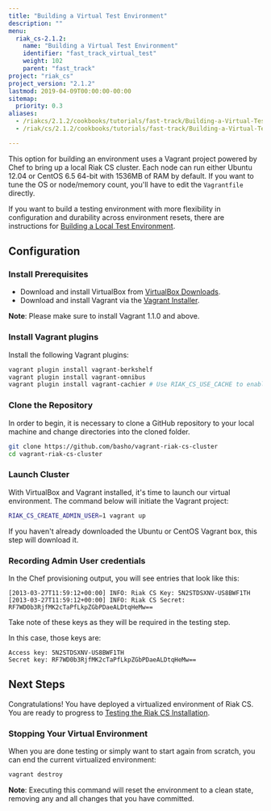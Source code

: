 ```yaml
---
title: "Building a Virtual Test Environment"
description: ""
menu:
  riak_cs-2.1.2:
    name: "Building a Virtual Test Environment"
    identifier: "fast_track_virtual_test"
    weight: 102
    parent: "fast_track"
project: "riak_cs"
project_version: "2.1.2"
lastmod: 2019-04-09T00:00:00-00:00
sitemap:
  priority: 0.3
aliases:
  - /riakcs/2.1.2/cookbooks/tutorials/fast-track/Building-a-Virtual-Test-Environment/
  - /riak/cs/2.1.2/cookbooks/tutorials/fast-track/Building-a-Virtual-Test-Environment/

---
```


This option for building an environment uses a Vagrant project powered
by Chef to bring up a local Riak CS cluster. Each node can run either
Ubuntu 12.04 or CentOS 6.5 64-bit with 1536MB of RAM by default. If you
want to tune the OS or node/memory count, you'll have to edit the
`Vagrantfile` directly.

If you want to build a testing environment with more flexibility in
configuration and durability across environment resets, there are
instructions for [Building a Local Test Environment]({{<baseurl>}}riak/cs/2.1.2/tutorials/fast-track/local-testing-environment).

## Configuration

### Install Prerequisites

* Download and install VirtualBox from [VirtualBox Downloads](https://www.virtualbox.org/wiki/Downloads).
* Download and install Vagrant via the [Vagrant Installer](http://downloads.vagrantup.com/).

**Note**: Please make sure to install Vagrant 1.1.0 and above.

### Install Vagrant plugins

Install the following Vagrant plugins:

```bash
vagrant plugin install vagrant-berkshelf
vagrant plugin install vagrant-omnibus
vagrant plugin install vagrant-cachier # Use RIAK_CS_USE_CACHE to enable
```

### Clone the Repository

In order to begin, it is necessary to clone a GitHub repository to your
local machine and change directories into the cloned folder.

``` bash
git clone https://github.com/basho/vagrant-riak-cs-cluster
cd vagrant-riak-cs-cluster
```

### Launch Cluster

With VirtualBox and Vagrant installed, it's time to launch our virtual
environment. The command below will initiate the Vagrant project:

``` bash
RIAK_CS_CREATE_ADMIN_USER=1 vagrant up
```

If you haven't already downloaded the Ubuntu or CentOS Vagrant box, this
step will download it.

### Recording Admin User credentials

In the Chef provisioning output, you will see entries that look like
this:

```log
[2013-03-27T11:59:12+00:00] INFO: Riak CS Key: 5N2STDSXNV-US8BWF1TH
[2013-03-27T11:59:12+00:00] INFO: Riak CS Secret: RF7WD0b3RjfMK2cTaPfLkpZGbPDaeALDtqHeMw==
```

Take note of these keys as they will be required in the testing step.

In this case, those keys are:

```config
Access key: 5N2STDSXNV-US8BWF1TH
Secret key: RF7WD0b3RjfMK2cTaPfLkpZGbPDaeALDtqHeMw==
```

## Next Steps

Congratulations! You have deployed a virtualized environment of Riak CS.
You are ready to progress to [Testing the Riak CS Installation]({{<baseurl>}}riak/cs/2.1.2/tutorials/fast-track/test-installation).

### Stopping Your Virtual Environment

When you are done testing or simply want to start again from scratch,
you can end the current virtualized environment:

```bash
vagrant destroy
```

**Note**: Executing this command will reset the environment to a clean
state, removing any and all changes that you have committed.

